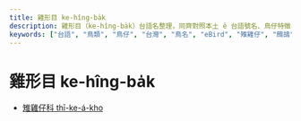 ```yaml
---
title: 雞形目 ke-hîng-ba̍k
description: 雞形目（ke-hîng-ba̍k）台語名整理，同齊對照本土 ê 台語號名、鳥仔特徵、英語、日語、華語翻譯，嘛有物種 ê eBird 網址，予未來 ê 物種命名參考。
keywords: ["台語", "鳥類", "鳥仔", "台灣", "鳥名", "eBird", "雉雞仔", "鷓鴣"]
---
```


# 雞形目 ke-hîng-ba̍k

- [雉雞仔科 thī-ke-á-kho](./phasianidae.md)
